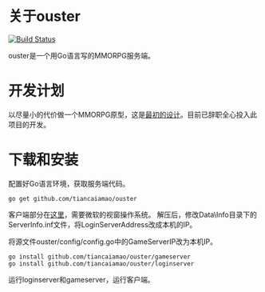 # 关于ouster
[![Build Status](https://travis-ci.org/tiancaiamao/ouster.svg?branch=master)](https://travis-ci.org/tiancaiamao/ouster)

ouster是一个用Go语言写的MMORPG服务端。

# 开发计划

以尽量小的代价做一个MMORPG原型，这是[最初的设计](http://zenlife.tk/ouster.slide)。目前已辞职全心投入此项目的开发。

# 下载和安装

配置好Go语言环境，获取服务端代码。

	go get github.com/tiancaiamao/ouster

客户端部分在[这里](http://pan.baidu.com/s/1sj4jIqT)，需要微软的视窗操作系统。
解压后，修改Data\Info目录下的ServerInfo.inf文件，将LoginServerAddress改成本机的IP。

将源文件ouster/config/config.go中的GameServerIP改为本机IP。

	go install github.com/tiancaiamao/ouster/gameserver
	go install github.com/tiancaiamao/ouster/loginserver

运行loginserver和gameserver，运行客户端。
